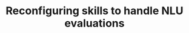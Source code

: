 ---
title: Reconfiguring skills to handle NLU evaluations
redirect_to:
  - https://www.ibm.com/support/knowledgecenter/SS7P7S_ind/watson-assistant-solutions/further-topics/reconfigure_skill.html
---